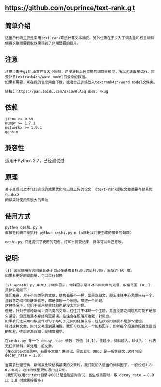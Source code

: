 ## https://github.com/ouprince/text-rank.git
## 简单介绍
	这里的代码主要是采用text-rank算法计算文本摘要，另外优势在于引入了词向量和权重倾斜
	使得文章摘要提取效果得到了非常显著的提升。

## 注意
	注意：由于github文件有大小限制，这里没有上传完整的词向量模型，所以无法直接运行，需要补充textrank4zh/word_model目录中的数据。
	如果有需要，可在我的百度网盘下载，或者自己训练放入textrank4zh/word_model文件夹。

	链接: https://pan.baidu.com/s/1o9RlASq 密码: 4kug

## 依赖
	jieba >= 0.35  
	numpy >= 1.7.1  
	networkx >= 1.9.1
	gensim

## 兼容性
适用于Python 2.7，已经测试过

## 原理

	关于原理以及本代码实现的效果优化可见我上传的论文 《text-rank提取文章摘要与结果优化.doc》
	阅读完对使用有很大的帮助
	
## 使用方式
	python ceshi.py n
	直接在代码目录执行 python ceshi.py n (n就是我们要生成的摘要的句数)

	ceshi.py 只是提供了使用的范例，打印出摘要结果，具体可以自己修改。

## 说明:
	(1) 这里使用的词向量是基于自己在基维百科进行的语料训练，生成的 60 维。
	如果有更好的词向量，可以自行替换
    
	(2) 在ceshi.py 中加入了倾斜因子，倾斜因子是针对不同文章的处理。取值范围 (0,1]，具体说明如下：
	我们知道，对于不同类别的文章，结构会很不一样，如果说散文，那么往往中心思想只有一个，且段落之间相对联系紧密，都是体现一个思想，描述一个问题。
	这种情况下，我们不采用权重倾斜也是没太大问题。
	但是，针对于那种新闻，资讯类的文章，往往并不体现一个主题，并且段落之间联系可能不是那么紧密，但是段落本身结构更紧凑，往往会在段落开始就一针见血。
	如果我们还采用相似度作为句子与句子之间的链接关系，往往获取的摘要不是那么理想。
	针对这种文章，同时又考虑到通用性。我们可以加入一个加权因子，即对每个段落的段首做适当的加权，往后逐渐衰减，呈梯度模型。
    
	在ceshi.py 有一个 decay_rate 参数，取值 (0,1]，值越小，倾斜越大，默认为 1 代表无任何倾斜，可处理一般文章。
	(在context目录中，有很多文章可供测试，里面比如 0003 是一般性散文,这时可设decay_rate = 1.0)
    
	当需要处理咨询，新闻类比较结构紧凑的文章时，我们就加入适当的倾斜因子，一般设成0.8-0.9即可。这样的模型更加通用且实用。
	(我们可以用context目录中0015是金融咨询测试，当生成摘要时，取 decay_rate = 0.8 比 1.0 时效果好很多)



